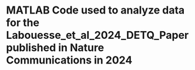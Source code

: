 # MATLAB Code used to analyze data for the Labouesse_et_al_2024_DETQ_Paper published in Nature Communications in 2024
